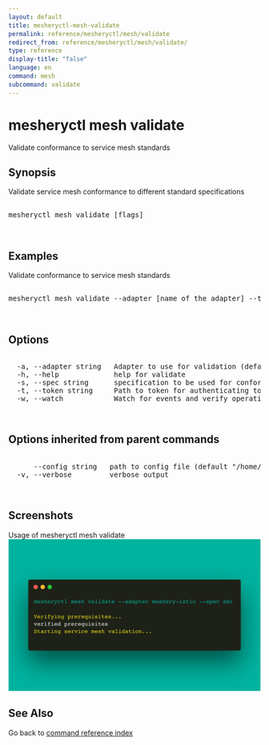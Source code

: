 ```yaml
---
layout: default
title: mesheryctl-mesh-validate
permalink: reference/mesheryctl/mesh/validate
redirect_from: reference/mesheryctl/mesh/validate/
type: reference
display-title: "false"
language: en
command: mesh
subcommand: validate
---
```


# mesheryctl mesh validate

Validate conformance to service mesh standards

## Synopsis

Validate service mesh conformance to different standard specifications

<pre class='codeblock-pre'>
<div class='codeblock'>
mesheryctl mesh validate [flags]

</div>
</pre> 

## Examples

Validate conformance to service mesh standards
<pre class='codeblock-pre'>
<div class='codeblock'>
mesheryctl mesh validate --adapter [name of the adapter] --tokenPath [path to token for authentication] --spec [specification to be used for conformance test] --namespace [namespace to be used]

</div>
</pre> 

## Options

<pre class='codeblock-pre'>
<div class='codeblock'>
  -a, --adapter string   Adapter to use for validation (default "meshery-osm")
  -h, --help             help for validate
  -s, --spec string      specification to be used for conformance test (default "smi")
  -t, --token string     Path to token for authenticating to Meshery API
  -w, --watch            Watch for events and verify operation (in beta testing)

</div>
</pre>

## Options inherited from parent commands

<pre class='codeblock-pre'>
<div class='codeblock'>
      --config string   path to config file (default "/home/runner/.meshery/config.yaml")
  -v, --verbose         verbose output

</div>
</pre>

## Screenshots

Usage of mesheryctl mesh validate
![mesh-validate-usage](../../../../docs/assets/img/mesheryctl/mesh-validate.png)

## See Also

Go back to [command reference index](/reference/mesheryctl/) 
